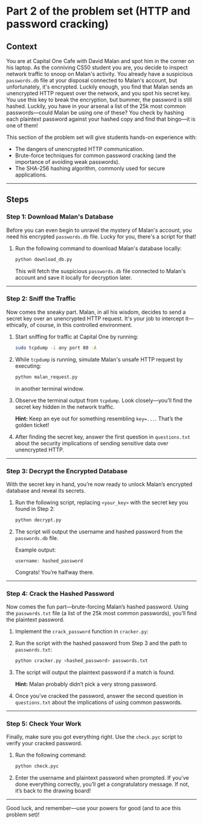 # **Part 2 of the problem set (HTTP and password cracking)**

## **Context**
You are at Capital One Cafe with David Malan and spot him in the corner on his laptop. As the conniving CS50 student you are, you decide to inspect network traffic to snoop on Malan's activity. You already have a suspicious `passwords.db` file at your disposal connected to Malan's account, but unfortunately, it's encrypted. Luckily enough, you find that Malan sends an unencrypted HTTP request over the network, and you spot his secret key. You use this key to break the encryption, but bummer, the password is still hashed. Luckily, you have in your arsenal a list of the 25k most common passwords—could Malan be using one of these? You check by hashing each plaintext password against your hashed copy and find that bingo—it is one of them!

This section of the problem set will give students hands-on experience with:

- The dangers of unencrypted HTTP communication.
- Brute-force techniques for common password cracking (and the importance of avoiding weak passwords).
- The SHA-256 hashing algorithm, commonly used for secure applications.

---

## **Steps**

### **Step 1: Download Malan's Database**
Before you can even begin to unravel the mystery of Malan's account, you need his encrypted `passwords.db` file. Lucky for you, there's a script for that!

1. Run the following command to download Malan's database locally:
   ```bash
   python download_db.py
   ```

   This will fetch the suspicious `passwords.db` file connected to Malan's account and save it locally for decryption later.

---

### **Step 2: Sniff the Traffic**
Now comes the sneaky part. Malan, in all his wisdom, decides to send a secret key over an unencrypted HTTP request. It's your job to intercept it—ethically, of course, in this controlled environment.

1. Start sniffing for traffic at Capital One by running:
   ```bash
   sudo tcpdump -i any port 80 -A
   ```

2. While `tcpdump` is running, simulate Malan's unsafe HTTP request by executing:
   ```bash
   python malan_request.py
   ```
   in another terminal window.

3. Observe the terminal output from `tcpdump`. Look closely—you’ll find the secret key hidden in the network traffic. 

   **Hint:** Keep an eye out for something resembling `key=...`. That’s the golden ticket!

4. After finding the secret key, answer the first question in `questions.txt` about the security implications of sending sensitive data over unencrypted HTTP.

---

### **Step 3: Decrypt the Encrypted Database**
With the secret key in hand, you’re now ready to unlock Malan’s encrypted database and reveal its secrets.

1. Run the following script, replacing `<your_key>` with the secret key you found in Step 2:
   ```bash
   python decrypt.py
   ```

2. The script will output the username and hashed password from the `passwords.db` file. 

   Example output:
   ```
   username: hashed_password
   ```

   Congrats! You’re halfway there.

---

### **Step 4: Crack the Hashed Password**
Now comes the fun part—brute-forcing Malan’s hashed password. Using the `passwords.txt` file (a list of the 25k most common passwords), you’ll find the plaintext password.

1. Implement the `crack_password` function in `cracker.py`:

2. Run the script with the hashed password from Step 3 and the path to `passwords.txt`:
   ```bash
   python cracker.py <hashed_password> passwords.txt
   ```

3. The script will output the plaintext password if a match is found.

   **Hint:** Malan probably didn’t pick a very strong password.

4. Once you’ve cracked the password, answer the second question in `questions.txt` about the implications of using common passwords.

---

### **Step 5: Check Your Work**
Finally, make sure you got everything right. Use the `check.pyc` script to verify your cracked password.

1. Run the following command:
   ```bash
   python check.pyc
   ```

2. Enter the username and plaintext password when prompted. If you’ve done everything correctly, you’ll get a congratulatory message. If not, it’s back to the drawing board!

---

Good luck, and remember—use your powers for good (and to ace this problem set)!
